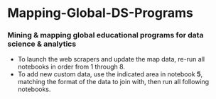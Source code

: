 # Mapping-Global-DS-Programs
### Mining & mapping global educational programs for data science & analytics

- To launch the web scrapers and update the map data, re-run all notebooks in order from 1 through 8.   
- To add new custom data, use the indicated area in notebook **5**, matching the format of the data to join with, then run all following notebooks.
